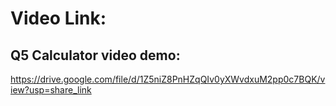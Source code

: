 # Video Link:
## Q5 Calculator video demo:
https://drive.google.com/file/d/1Z5niZ8PnHZqQIv0yXWvdxuM2pp0c7BQK/view?usp=share_link 

